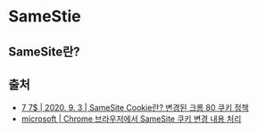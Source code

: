 # SameStie

## SameSite란?



## 출처

* [7 7$ | 2020. 9. 3 | SameSite Cookie란? 변경된 크롬 80 쿠키 정책](https://sevendollars.tistory.com/178)
*   [microsoft | Chrome 브라우저에서 SameSite 쿠키 변경 내용 처리](https://docs.microsoft.com/ko-kr/azure/active-directory/develop/howto-handle-samesite-cookie-changes-chrome-browser?tabs=dotnet)

